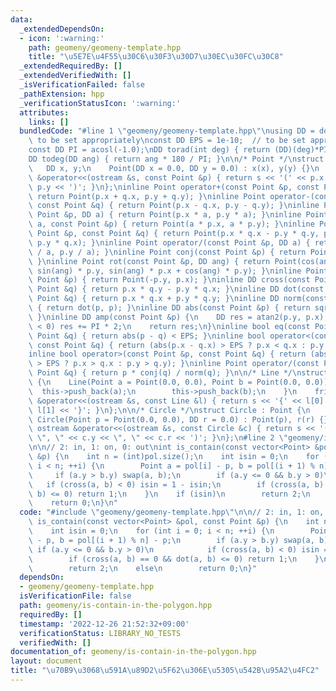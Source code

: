 ```yaml
---
data:
  _extendedDependsOn:
  - icon: ':warning:'
    path: geomeny/geomeny-template.hpp
    title: "\u5E7E\u4F55\u30C6\u30F3\u30D7\u30EC\u30FC\u30C8"
  _extendedRequiredBy: []
  _extendedVerifiedWith: []
  _isVerificationFailed: false
  _pathExtension: hpp
  _verificationStatusIcon: ':warning:'
  attributes:
    links: []
  bundledCode: "#line 1 \"geomeny/geomeny-template.hpp\"\nusing DD = double;     //\
    \ to be set appropriately\nconst DD EPS = 1e-10;  // to be set appropriately\n\
    const DD PI = acosl(-1.0);\nDD torad(int deg) { return (DD)(deg)*PI / 180; }\n\
    DD todeg(DD ang) { return ang * 180 / PI; }\n\n/* Point */\nstruct Point {\n \
    \   DD x, y;\n    Point(DD x = 0.0, DD y = 0.0) : x(x), y(y) {}\n    friend ostream\
    \ &operator<<(ostream &s, const Point &p) { return s << '(' << p.x << \", \" <<\
    \ p.y << ')'; }\n};\ninline Point operator+(const Point &p, const Point &q) {\
    \ return Point(p.x + q.x, p.y + q.y); }\ninline Point operator-(const Point &p,\
    \ const Point &q) { return Point(p.x - q.x, p.y - q.y); }\ninline Point operator*(const\
    \ Point &p, DD a) { return Point(p.x * a, p.y * a); }\ninline Point operator*(DD\
    \ a, const Point &p) { return Point(a * p.x, a * p.y); }\ninline Point operator*(const\
    \ Point &p, const Point &q) { return Point(p.x * q.x - p.y * q.y, p.x * q.y +\
    \ p.y * q.x); }\ninline Point operator/(const Point &p, DD a) { return Point(p.x\
    \ / a, p.y / a); }\ninline Point conj(const Point &p) { return Point(p.x, -p.y);\
    \ }\ninline Point rot(const Point &p, DD ang) { return Point(cos(ang) * p.x -\
    \ sin(ang) * p.y, sin(ang) * p.x + cos(ang) * p.y); }\ninline Point rot90(const\
    \ Point &p) { return Point(-p.y, p.x); }\ninline DD cross(const Point &p, const\
    \ Point &q) { return p.x * q.y - p.y * q.x; }\ninline DD dot(const Point &p, const\
    \ Point &q) { return p.x * q.x + p.y * q.y; }\ninline DD norm(const Point &p)\
    \ { return dot(p, p); }\ninline DD abs(const Point &p) { return sqrt(dot(p, p));\
    \ }\ninline DD amp(const Point &p) {\n    DD res = atan2(p.y, p.x);\n    if (res\
    \ < 0) res += PI * 2;\n    return res;\n}\ninline bool eq(const Point &p, const\
    \ Point &q) { return abs(p - q) < EPS; }\ninline bool operator<(const Point &p,\
    \ const Point &q) { return (abs(p.x - q.x) > EPS ? p.x < q.x : p.y < q.y); }\n\
    inline bool operator>(const Point &p, const Point &q) { return (abs(p.x - q.x)\
    \ > EPS ? p.x > q.x : p.y > q.y); }\ninline Point operator/(const Point &p, const\
    \ Point &q) { return p * conj(q) / norm(q); }\n\n/* Line */\nstruct Line : vector<Point>\
    \ {\n    Line(Point a = Point(0.0, 0.0), Point b = Point(0.0, 0.0)) {\n      \
    \  this->push_back(a);\n        this->push_back(b);\n    }\n    friend ostream\
    \ &operator<<(ostream &s, const Line &l) { return s << '{' << l[0] << \", \" <<\
    \ l[1] << '}'; }\n};\n\n/* Circle */\nstruct Circle : Point {\n    DD r;\n   \
    \ Circle(Point p = Point(0.0, 0.0), DD r = 0.0) : Point(p), r(r) {}\n    friend\
    \ ostream &operator<<(ostream &s, const Circle &c) { return s << '(' << c.x <<\
    \ \", \" << c.y << \", \" << c.r << ')'; }\n};\n#line 2 \"geomeny/is-contain-in-the-polygon.hpp\"\
    \n\n// 2: in, 1: on, 0: out\nint is_contain(const vector<Point> &pol, const Point\
    \ &p) {\n    int n = (int)pol.size();\n    int isin = 0;\n    for (int i = 0;\
    \ i < n; ++i) {\n        Point a = pol[i] - p, b = pol[(i + 1) % n] - p;\n   \
    \     if (a.y > b.y) swap(a, b);\n        if (a.y <= 0 && b.y > 0)\n         \
    \   if (cross(a, b) < 0) isin = 1 - isin;\n        if (cross(a, b) == 0 && dot(a,\
    \ b) <= 0) return 1;\n    }\n    if (isin)\n        return 2;\n    else\n    \
    \    return 0;\n}\n"
  code: "#include \"geomeny/geomeny-template.hpp\"\n\n// 2: in, 1: on, 0: out\nint\
    \ is_contain(const vector<Point> &pol, const Point &p) {\n    int n = (int)pol.size();\n\
    \    int isin = 0;\n    for (int i = 0; i < n; ++i) {\n        Point a = pol[i]\
    \ - p, b = pol[(i + 1) % n] - p;\n        if (a.y > b.y) swap(a, b);\n       \
    \ if (a.y <= 0 && b.y > 0)\n            if (cross(a, b) < 0) isin = 1 - isin;\n\
    \        if (cross(a, b) == 0 && dot(a, b) <= 0) return 1;\n    }\n    if (isin)\n\
    \        return 2;\n    else\n        return 0;\n}"
  dependsOn:
  - geomeny/geomeny-template.hpp
  isVerificationFile: false
  path: geomeny/is-contain-in-the-polygon.hpp
  requiredBy: []
  timestamp: '2022-12-26 21:52:32+09:00'
  verificationStatus: LIBRARY_NO_TESTS
  verifiedWith: []
documentation_of: geomeny/is-contain-in-the-polygon.hpp
layout: document
title: "\u70B9\u3068\u591A\u89D2\u5F62\u306E\u5305\u542B\u95A2\u4FC2"
---
```

